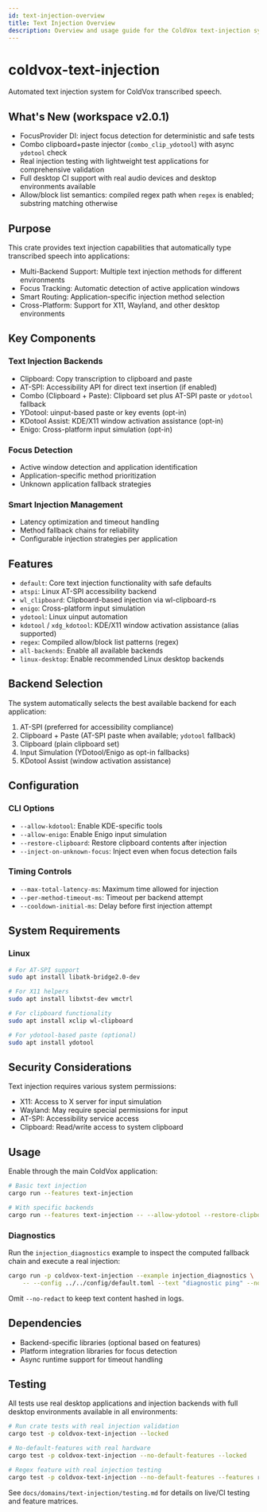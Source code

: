 ```yaml
---
id: text-injection-overview
title: Text Injection Overview
description: Overview and usage guide for the ColdVox text-injection system.
---
```


# coldvox-text-injection

Automated text injection system for ColdVox transcribed speech.

## What's New (workspace v2.0.1)

- FocusProvider DI: inject focus detection for deterministic and safe tests
- Combo clipboard+paste injector (`combo_clip_ydotool`) with async `ydotool` check
- Real injection testing with lightweight test applications for comprehensive validation
- Full desktop CI support with real audio devices and desktop environments available
- Allow/block list semantics: compiled regex path when `regex` is enabled; substring matching otherwise

## Purpose

This crate provides text injection capabilities that automatically type transcribed speech into applications:

- Multi-Backend Support: Multiple text injection methods for different environments
- Focus Tracking: Automatic detection of active application windows
- Smart Routing: Application-specific injection method selection
- Cross-Platform: Support for X11, Wayland, and other desktop environments

## Key Components

### Text Injection Backends
- Clipboard: Copy transcription to clipboard and paste
- AT-SPI: Accessibility API for direct text insertion (if enabled)
- Combo (Clipboard + Paste): Clipboard set plus AT-SPI paste or `ydotool` fallback
- YDotool: uinput-based paste or key events (opt-in)
- KDotool Assist: KDE/X11 window activation assistance (opt-in)
- Enigo: Cross-platform input simulation (opt-in)

### Focus Detection
- Active window detection and application identification
- Application-specific method prioritization
- Unknown application fallback strategies

### Smart Injection Management
- Latency optimization and timeout handling
- Method fallback chains for reliability
- Configurable injection strategies per application

## Features

- `default`: Core text injection functionality with safe defaults
- `atspi`: Linux AT-SPI accessibility backend
- `wl_clipboard`: Clipboard-based injection via wl-clipboard-rs
- `enigo`: Cross-platform input simulation
- `ydotool`: Linux uinput automation
- `kdotool` / `xdg_kdotool`: KDE/X11 window activation assistance (alias supported)
- `regex`: Compiled allow/block list patterns (regex)
- `all-backends`: Enable all available backends
- `linux-desktop`: Enable recommended Linux desktop backends

## Backend Selection

The system automatically selects the best available backend for each application:

1. AT-SPI (preferred for accessibility compliance)
2. Clipboard + Paste (AT-SPI paste when available; `ydotool` fallback)
3. Clipboard (plain clipboard set)
4. Input Simulation (YDotool/Enigo as opt-in fallbacks)
5. KDotool Assist (window activation assistance)

## Configuration

### CLI Options

- `--allow-kdotool`: Enable KDE-specific tools
- `--allow-enigo`: Enable Enigo input simulation
- `--restore-clipboard`: Restore clipboard contents after injection
- `--inject-on-unknown-focus`: Inject even when focus detection fails

### Timing Controls
- `--max-total-latency-ms`: Maximum time allowed for injection
- `--per-method-timeout-ms`: Timeout per backend attempt
- `--cooldown-initial-ms`: Delay before first injection attempt

## System Requirements

### Linux
```bash
# For AT-SPI support
sudo apt install libatk-bridge2.0-dev

# For X11 helpers
sudo apt install libxtst-dev wmctrl

# For clipboard functionality
sudo apt install xclip wl-clipboard

# For ydotool-based paste (optional)
sudo apt install ydotool
```

## Security Considerations

Text injection requires various system permissions:
- X11: Access to X server for input simulation
- Wayland: May require special permissions for input
- AT-SPI: Accessibility service access
- Clipboard: Read/write access to system clipboard

## Usage

Enable through the main ColdVox application:

```bash
# Basic text injection
cargo run --features text-injection

# With specific backends
cargo run --features text-injection -- --allow-ydotool --restore-clipboard
```

### Diagnostics

Run the `injection_diagnostics` example to inspect the computed fallback chain and execute a real injection:

```bash
cargo run -p coldvox-text-injection --example injection_diagnostics \
    -- --config ../../config/default.toml --text "diagnostic ping" --no-redact
```

Omit `--no-redact` to keep text content hashed in logs.

## Dependencies

- Backend-specific libraries (optional based on features)
- Platform integration libraries for focus detection
- Async runtime support for timeout handling

## Testing

All tests use real desktop applications and injection backends with full desktop environments available in all environments:

```bash
# Run crate tests with real injection validation
cargo test -p coldvox-text-injection --locked

# No-default-features with real hardware
cargo test -p coldvox-text-injection --no-default-features --locked

# Regex feature with real injection testing
cargo test -p coldvox-text-injection --no-default-features --features regex --locked
```

See `docs/domains/text-injection/testing.md` for details on live/CI testing and feature matrices.
